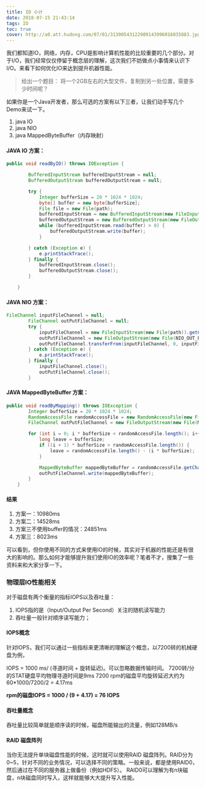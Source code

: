 ```yaml
---
title: IO 小计
date: 2018-07-15 21:43:14
tags: IO
toc: true
cover: http://a0.att.hudong.com/07/01/31300543122909143996016035883.jpg
---
```

我们都知道IO，网络，内存，CPU是影响计算机性能的比较重要的几个部分。对于I/O，我们经常仅仅停留于概念层的理解，这次我们不妨做点小事情来认识下I/O。来看下如何优化IO来达到提升机器性能。

> 给出一个题目： 将一个2GB左右的大型文件，复制到另一处位置，需要多少时间呢？

<!--more-->

如果你是一个Java开发者，那么可选的方案有以下三者，让我们动手写几个Demo来试一下。

1. java IO
2. java NIO
3. java MappedByteBuffer（内存映射）

#### JAVA IO 方案：

```java
public void readByIO() throws IOException {

        BufferedInputStream bufferedInputStream = null;
        BufferedOutputStream bufferedOutputStream = null;

        try {
            Integer bufferSize = 20 * 1024 * 1024;
            byte[] buffer = new byte[bufferSize];
            File file = new File(path);
            bufferedInputStream = new BufferedInputStream(new FileInputStream(file));
            bufferedOutputStream = new BufferedOutputStream(new FileOutputStream(new File(IO_OUT_FILE)));
            while (bufferedInputStream.read(buffer) > 0) {
                bufferedOutputStream.write(buffer);
            }

        } catch (Exception e) {
            e.printStackTrace();
        } finally {
            bufferedInputStream.close();
            bufferedOutputStream.close();
        }

    }
```

#### JAVA NIO 方案：

```java
FileChannel inputFileChannel = null;
        FileChannel outPutFileChannel = null;
        try {
            inputFileChannel = new FileInputStream(new File(path)).getChannel();
            outPutFileChannel = new FileOutputStream(new File(NIO_OUT_FILE)).getChannel();
            outPutFileChannel.transferFrom(inputFileChannel, 0, inputFileChannel.size());
        } catch (Exception e) {
            e.printStackTrace();
        } finally {
            inputFileChannel.close();
            outPutFileChannel.close();
        }
```

#### JAVA MappedByteBuffer 方案：

```java
public void readByMapping() throws IOException {
        Integer bufferSize = 20 * 1024 * 1024;
        RandomAccessFile randomAccessFile = new RandomAccessFile(new File(path), "r");
        FileChannel outPutFileChannel = new FileOutputStream(new File(MAPPING_NIO_OUT_FILE2)).getChannel();

        for (int i = 0; i * bufferSize < randomAccessFile.length(); i++) {
            long leave = bufferSize;
            if ((i + 1) * bufferSize > randomAccessFile.length()) {
                leave = randomAccessFile.length() - (i * bufferSize);
            }

            MappedByteBuffer mappedByteBuffer = randomAccessFile.getChannel().map(FileChannel.MapMode.READ_ONLY, i * bufferSize, leave);
            outPutFileChannel.write(mappedByteBuffer);
        }
    }
```
#### 结果
1. 方案一：10980ms
2. 方案二：14528ms
3. 方案三不使用buffer的情况：24851ms
4. 方案三：8023ms

可以看到，但你使用不同的方式来使用IO的时候，其实对于机器的性能还是有很大的影响的。那么如何才能够提升我们使用IO的效率呢？笔者不才，搜集了一些资料来和大家分享一下。

### 物理层IO性能相关
对于磁盘有两个衡量的指标IOPS以及吞吐量：

1. IOPS指的是（Input/Output Per Second）关注的随机读写能力
2. 吞吐量一般针对顺序读写能力；

#### IOPS概念
针对IOPS，我们可以通过一些指标来更清晰的理解这个概念，以7200转的机械硬盘为例，

IOPS = 1000 ms/ (寻道时间 + 旋转延迟)。可以忽略数据传输时间。
7200转/分的STAT硬盘平均物理寻道时间是9ms
7200  rpm的磁盘平均旋转延迟大约为 60*1000/7200/2 = 4.17ms

**rpm的磁盘IOPS = 1000 / (9 + 4.17)  = 76 IOPS**

#### 吞吐量概念
吞吐量比较简单就是顺序读的时候，磁盘所能输出的流量，例如128MB/s

#### RAID 磁盘阵列
当你无法提升单块磁盘性能的时候，这时就可以使用RAID 磁盘阵列。RAID分为0~5，针对不同的业务情况，可以选择不同的策略。一般来说，都是使用RAID0，然后通过在不同的服务器上做备份（例如HDFS）。
RAID0可以理解为有n块磁盘，n块磁盘同时写入，这样就能够大大提升写入性能。
